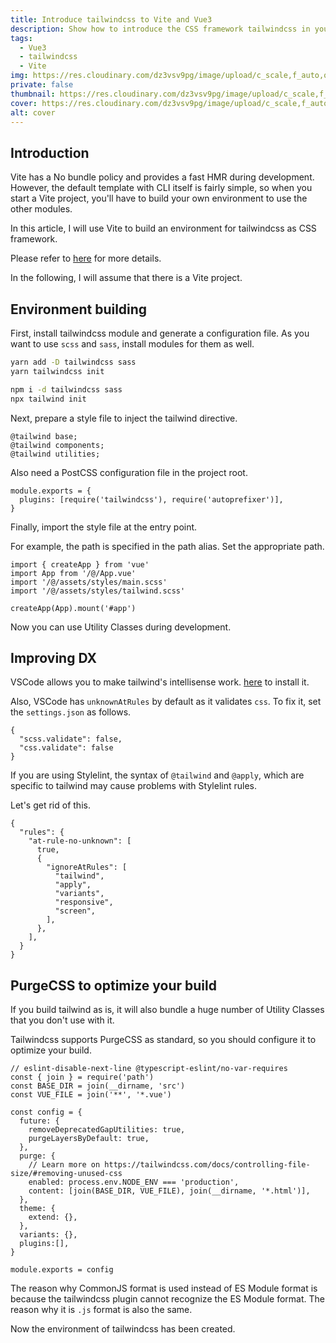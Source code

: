 ```yaml
---
title: Introduce tailwindcss to Vite and Vue3
description: Show how to introduce the CSS framework tailwindcss in your Vite project. In addition, explain how to set up Stylelint rules and VSCode for tailwindcss.
tags: 
  - Vue3
  - tailwindcss
  - Vite
img: https://res.cloudinary.com/dz3vsv9pg/image/upload/c_scale,f_auto,q_auto,w_800/v1603983138/vite-vue3-tailwindcss/thumbnail.png
private: false
thumbnail: https://res.cloudinary.com/dz3vsv9pg/image/upload/c_scale,f_auto,q_auto,w_800/v1603983138/vite-vue3-tailwindcss/thumbnail.png
cover: https://res.cloudinary.com/dz3vsv9pg/image/upload/c_scale,f_auto,q_auto,w_800/v1603983138/vite-vue3-tailwindcss/thumbnail.png
alt: cover
---
```


## Introduction

Vite has a No bundle policy and provides a fast HMR during development.
However, the default template with CLI itself is fairly simple, so when you start a Vite project,
you'll have to build your own environment to use the other modules.

In this article, I will use Vite to build an environment for tailwindcss as CSS framework.

Please refer to [here](https://github.com/TomokiMiyauci/vite-vue3-template) for more details.

In the following, I will assume that there is a Vite project.

## Environment building

First, install tailwindcss module and generate a configuration file.
As you want to use `scss` and `sass`, install modules for them as well.

<code-group>
  <code-block label="Yarn" active>

  ```bash
  yarn add -D tailwindcss sass
  yarn tailwindcss init
  ```

  </code-block>

  <code-block label="NPM">

  ```bash
  npm i -d tailwindcss sass
  npx tailwind init
  ```

  </code-block>
</code-group>

Next, prepare a style file to inject the tailwind directive.

```css[~/assets/styles/tailwind.scss]
@tailwind base;
@tailwind components;
@tailwind utilities;
```

Also need a PostCSS configuration file in the project root.

```js[~/postcss.config.js]
module.exports = {
  plugins: [require('tailwindcss'), require('autoprefixer')],
}
```

Finally, import the style file at the entry point.

<alert>For example, the path is specified in the path alias. Set the appropriate path.</alert>

```ts[~/src/main.ts]
import { createApp } from 'vue'
import App from '/@/App.vue'
import '/@/assets/styles/main.scss'
import '/@/assets/styles/tailwind.scss'

createApp(App).mount('#app')
```

Now you can use Utility Classes during development.

## Improving DX

VSCode allows you to make tailwind's intellisense work.
[here](https://marketplace.visualstudio.com/items?itemName=bradlc.vscode-tailwindcss) to install it.

Also, VSCode has `unknownAtRules` by default as it validates `css`.
To fix it, set the `settings.json` as follows.

```json[~/.vscode/settings.json]
{
  "scss.validate": false,
  "css.validate": false
}
```

If you are using Stylelint, the syntax of `@tailwind` and `@apply`,
which are specific to tailwind may cause problems with Stylelint rules.

Let's get rid of this.

```json[.stylelintrc]
{
  "rules": {
    "at-rule-no-unknown": [
      true,
      {
        "ignoreAtRules": [
          "tailwind",
          "apply",
          "variants",
          "responsive",
          "screen",
        ],
      },
    ],
  }
}
```

## PurgeCSS to optimize your build

If you build tailwind as is, it will also bundle a huge number of Utility Classes that you don't use with it.

Tailwindcss supports PurgeCSS as standard, so you should configure it to optimize your build.

```js[~/tailwind.config.js]
// eslint-disable-next-line @typescript-eslint/no-var-requires
const { join } = require('path')
const BASE_DIR = join(__dirname, 'src')
const VUE_FILE = join('**', '*.vue')

const config = {
  future: {
    removeDeprecatedGapUtilities: true,
    purgeLayersByDefault: true,
  },
  purge: {
    // Learn more on https://tailwindcss.com/docs/controlling-file-size/#removing-unused-css
    enabled: process.env.NODE_ENV === 'production',
    content: [join(BASE_DIR, VUE_FILE), join(__dirname, '*.html')],
  },
  theme: {
    extend: {},
  },
  variants: {},
  plugins:[],
}

module.exports = config
```

The reason why CommonJS format is used instead of ES Module format is because the tailwindcss plugin cannot recognize the ES Module format.
The reason why it is `.js` format is also the same.

Now the environment of tailwindcss has been created.
